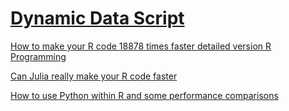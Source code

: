 # [Dynamic Data Script](https://www.youtube.com/channel/UCxdCZGywhd2R5BiOP8vOgqg)

[How to make your R code 18878 times faster detailed version R Programming](https://github.com/MaximeRivest/dds/blob/master/How-to-make-your-R-code-18-878-times-faster-Detailed-version-R-Programming.R)

[Can Julia really make your R code faster](https://github.com/MaximeRivest/dds/blob/master/Can%20Julia%20really%20make%20your%20R%20code%20faster.R)

[How to use Python within R and some performance comparisons](https://github.com/MaximeRivest/dds/blob/master/How_to_use_Python_within_R_and_some_performance_comparisons.R)
